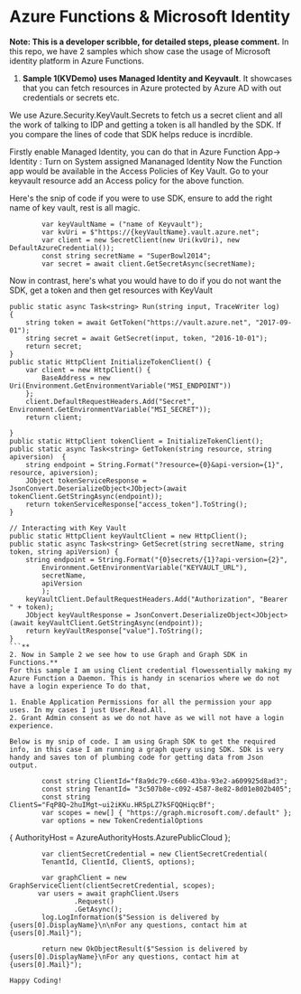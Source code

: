 # Azure Functions & Microsoft Identity

**Note: This is a developer scribble, for detailed steps, please comment.**
In this repo, we have 2 samples which show case the usage of Microsoft identity platform in Azure Functions.

1. **Sample 1(KVDemo) uses Managed Identity and Keyvault**. It showcases that you can fetch resources in Azure protected by Azure AD with out credentials or secrets etc.

We use Azure.Security.KeyVault.Secrets to fetch us a secret client and all the work of talking to IDP and getting a token is all handled by the SDK. If you compare the
lines of code that SDK helps reduce is incrdible.

Firstly enable Managed Identity, you can do that in Azure Function App-> Identity : Turn on System assigned Mananaged Identity
Now the Function app would be available in the Access Policies of Key Vault. Go to your keyvault resource add an Access policy for the above function.

Here's the snip of code if you were to use SDK, ensure to add the right name of key vault, rest is all magic.

            var keyVaultName = ("name of Keyvault");
            var kvUri = $"https://{keyVaultName}.vault.azure.net";
            var client = new SecretClient(new Uri(kvUri), new DefaultAzureCredential());
            const string secretName = "SuperBowl2014";
            var secret = await client.GetSecretAsync(secretName);

Now in contrast, here's what you would have to do if you do not want the SDK, get a token and then get resources with KeyVault

```
public static async Task<string> Run(string input, TraceWriter log)
{
    string token = await GetToken("https://vault.azure.net", "2017-09-01");
    string secret = await GetSecret(input, token, "2016-10-01");
    return secret;
}
public static HttpClient InitializeTokenClient() {
    var client = new HttpClient() {
        BaseAddress = new Uri(Environment.GetEnvironmentVariable("MSI_ENDPOINT"))
    };
    client.DefaultRequestHeaders.Add("Secret", Environment.GetEnvironmentVariable("MSI_SECRET"));
    return client;
    
}
public static HttpClient tokenClient = InitializeTokenClient();
public static async Task<string> GetToken(string resource, string apiversion)  {
    string endpoint = String.Format("?resource={0}&api-version={1}", resource, apiversion);
    JObject tokenServiceResponse = JsonConvert.DeserializeObject<JObject>(await tokenClient.GetStringAsync(endpoint));
    return tokenServiceResponse["access_token"].ToString();
}

// Interacting with Key Vault
public static HttpClient keyVaultClient = new HttpClient();
public static async Task<string> GetSecret(string secretName, string token, string apiVersion) {
    string endpoint = String.Format("{0}secrets/{1}?api-version={2}",
        Environment.GetEnvironmentVariable("KEYVAULT_URL"),
        secretName,
        apiVersion
        );
    keyVaultClient.DefaultRequestHeaders.Add("Authorization", "Bearer " + token);
    JObject keyVaultResponse = JsonConvert.DeserializeObject<JObject>(await keyVaultClient.GetStringAsync(endpoint));
    return keyVaultResponse["value"].ToString(); 
}
```**
2. Now in Sample 2 we see how to use Graph and Graph SDK in Functions.**
For this sample I am using Client credential flowessentially making my Azure Function a Daemon. This is handy in scenarios where we do not have a login experience To do that,

1. Enable Application Permissions for all the permission your app uses. In my cases I just User.Read.All.
2. Grant Admin consent as we do not have as we will not have a login experience.

Below is my snip of code. I am using Graph SDK to get the required info, in this case I am running a graph query using SDK. SDk is very handy and saves ton of plumbing code for getting data from Json output.

```

            const string ClientId="f8a9dc79-c660-43ba-93e2-a609925d8ad3";
            const string TenantId= "3c507b8e-c092-4587-8e82-8d01e802b405";
            const string ClientS="FqP8Q~2huIMgt~ui2iKKu.HR5pLZ7kSFQQHiqcBf";
            var scopes = new[] { "https://graph.microsoft.com/.default" };
            var options = new TokenCredentialOptions
{
            AuthorityHost = AzureAuthorityHosts.AzurePublicCloud
};

            var clientSecretCredential = new ClientSecretCredential(
            TenantId, ClientId, ClientS, options);

            var graphClient = new GraphServiceClient(clientSecretCredential, scopes);
           var users = await graphClient.Users
	                .Request()
	                .GetAsync();
            log.LogInformation($"Session is delivered by {users[0].DisplayName}\n\nFor any questions, contact him at {users[0].Mail}");

            return new OkObjectResult($"Session is delivered by {users[0].DisplayName}\nFor any questions, contact him at {users[0].Mail}");
```
Happy Coding!
